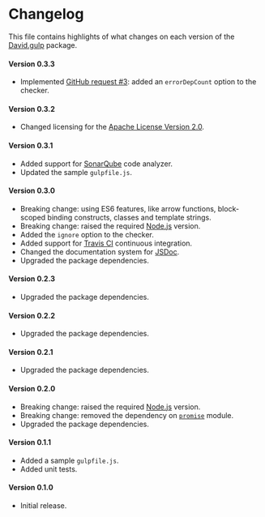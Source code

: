 # Changelog
This file contains highlights of what changes on each version of the [David.gulp](https://github.com/cedx/david.gulp) package.

#### Version 0.3.3
- Implemented [GitHub request #3](https://github.com/cedx/david.gulp/issues/3): added an `errorDepCount` option to the checker.

#### Version 0.3.2
- Changed licensing for the [Apache License Version 2.0](http://www.apache.org/licenses/LICENSE-2.0).

#### Version 0.3.1
- Added support for [SonarQube](http://www.sonarqube.org) code analyzer.
- Updated the sample `gulpfile.js`.

#### Version 0.3.0
- Breaking change: using ES6 features, like arrow functions, block-scoped binding constructs, classes and template strings.
- Breaking change: raised the required [Node.js](http://nodejs.org) version.
- Added the `ignore` option to the checker.
- Added support for [Travis CI](https://travis-ci.org) continuous integration.
- Changed the documentation system for [JSDoc](http://usejsdoc.org).
- Upgraded the package dependencies.

#### Version 0.2.3
- Upgraded the package dependencies.

#### Version 0.2.2
- Upgraded the package dependencies.

#### Version 0.2.1
- Upgraded the package dependencies.

#### Version 0.2.0
- Breaking change: raised the required [Node.js](http://nodejs.org) version.
- Breaking change: removed the dependency on [`promise`](https://www.npmjs.com/package/promise) module.
- Upgraded the package dependencies.

#### Version 0.1.1
- Added a sample `gulpfile.js`.
- Added unit tests.

#### Version 0.1.0
- Initial release.
